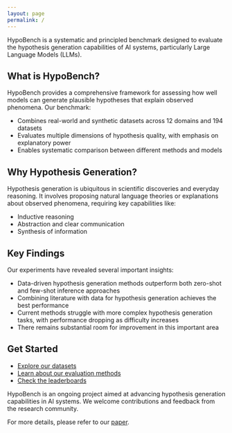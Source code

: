 ```yaml
---
layout: page
permalink: /
---
```


HypoBench is a systematic and principled benchmark designed to evaluate the hypothesis generation capabilities of AI systems, particularly Large Language Models (LLMs).

## What is HypoBench?

HypoBench provides a comprehensive framework for assessing how well models can generate plausible hypotheses that explain observed phenomena. Our benchmark:

- Combines real-world and synthetic datasets across 12 domains and 194 datasets
- Evaluates multiple dimensions of hypothesis quality, with emphasis on explanatory power
- Enables systematic comparison between different methods and models

## Why Hypothesis Generation?

Hypothesis generation is ubiquitous in scientific discoveries and everyday reasoning. It involves proposing natural language theories or explanations about observed phenomena, requiring key capabilities like:

- Inductive reasoning
- Abstraction and clear communication
- Synthesis of information

## Key Findings

Our experiments have revealed several important insights:

- Data-driven hypothesis generation methods outperform both zero-shot and few-shot inference approaches
- Combining literature with data for hypothesis generation achieves the best performance
- Current methods struggle with more complex hypothesis generation tasks, with performance dropping as difficulty increases
- There remains substantial room for improvement in this important area

## Get Started

- [Explore our datasets](/HypoBench/datasets)
- [Learn about our evaluation methods](/HypoBench/evaluations)
- [Check the leaderboards](/HypoBench/leaderboard_synth)

HypoBench is an ongoing project aimed at advancing hypothesis generation capabilities in AI systems. We welcome contributions and feedback from the research community.

For more details, please refer to our <a href="https://arxiv.org/abs/2504.11524" target="_blank">paper</a>.
